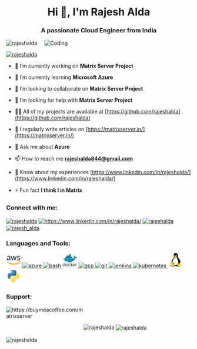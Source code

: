 <h1 align="center">Hi 👋, I'm Rajesh Alda</h1>
<h3 align="center">A passionate Cloud Engineer from India</h3>
<img align="right" alt="Coding" width="400" src="https://cdn.dribbble.com/users/1162077/screenshots/3848914/programmer.gif">
<p align="left"> <img src="https://komarev.com/ghpvc/?username=rajeshalda&label=Profile%20views&color=0e75b6&style=flat" alt="rajeshalda" /> </p>

<p align="left"> <a href="https://twitter.com/rajeshalda" target="blank"><img src="https://img.shields.io/twitter/follow/rajeshalda?logo=twitter&style=for-the-badge" alt="rajeshalda" /></a> </p>

- 🔭 I’m currently working on **Matrix Server Project**

- 🌱 I’m currently learning **Microsoft Azure**

- 👯 I’m looking to collaborate on **Matrix Server Project**

- 🤝 I’m looking for help with **Matrix Server Project**

- 👨‍💻 All of my projects are available at [https://github.com/rajeshalda](https://github.com/rajeshalda)

- 📝 I regularly write articles on [https://matrixserver.in/](https://matrixserver.in/)

- 💬 Ask me about **Azure**

- 📫 How to reach me **rajeshalda844@gmail.com**

- 📄 Know about my experiences [https://www.linkedin.com/in/rajeshalda/](https://www.linkedin.com/in/rajeshalda/)

- ⚡ Fun fact **I think I in Matrix**

<h3 align="left">Connect with me:</h3>
<p align="left">
<a href="https://twitter.com/rajeshalda" target="blank"><img align="center" src="https://raw.githubusercontent.com/rahuldkjain/github-profile-readme-generator/master/src/images/icons/Social/twitter.svg" alt="rajeshalda" height="30" width="40" /></a>
<a href="https://linkedin.com/in/https://www.linkedin.com/in/rajeshalda/" target="blank"><img align="center" src="https://raw.githubusercontent.com/rahuldkjain/github-profile-readme-generator/master/src/images/icons/Social/linked-in-alt.svg" alt="https://www.linkedin.com/in/rajeshalda/" height="30" width="40" /></a>
<a href="https://fb.com/rajeshalda" target="blank"><img align="center" src="https://raw.githubusercontent.com/rahuldkjain/github-profile-readme-generator/master/src/images/icons/Social/facebook.svg" alt="rajeshalda" height="30" width="40" /></a>
<a href="https://instagram.com/rajesh_alda" target="blank"><img align="center" src="https://raw.githubusercontent.com/rahuldkjain/github-profile-readme-generator/master/src/images/icons/Social/instagram.svg" alt="rajesh_alda" height="30" width="40" /></a>
</p>

<h3 align="left">Languages and Tools:</h3>
<p align="left"> <a href="https://aws.amazon.com" target="_blank" rel="noreferrer"> <img src="https://raw.githubusercontent.com/devicons/devicon/master/icons/amazonwebservices/amazonwebservices-original-wordmark.svg" alt="aws" width="40" height="40"/> </a> <a href="https://azure.microsoft.com/en-in/" target="_blank" rel="noreferrer"> <img src="https://www.vectorlogo.zone/logos/microsoft_azure/microsoft_azure-icon.svg" alt="azure" width="40" height="40"/> </a> <a href="https://www.gnu.org/software/bash/" target="_blank" rel="noreferrer"> <img src="https://www.vectorlogo.zone/logos/gnu_bash/gnu_bash-icon.svg" alt="bash" width="40" height="40"/> </a> <a href="https://www.docker.com/" target="_blank" rel="noreferrer"> <img src="https://raw.githubusercontent.com/devicons/devicon/master/icons/docker/docker-original-wordmark.svg" alt="docker" width="40" height="40"/> </a> <a href="https://cloud.google.com" target="_blank" rel="noreferrer"> <img src="https://www.vectorlogo.zone/logos/google_cloud/google_cloud-icon.svg" alt="gcp" width="40" height="40"/> </a> <a href="https://git-scm.com/" target="_blank" rel="noreferrer"> <img src="https://www.vectorlogo.zone/logos/git-scm/git-scm-icon.svg" alt="git" width="40" height="40"/> </a> <a href="https://www.jenkins.io" target="_blank" rel="noreferrer"> <img src="https://www.vectorlogo.zone/logos/jenkins/jenkins-icon.svg" alt="jenkins" width="40" height="40"/> </a> <a href="https://kubernetes.io" target="_blank" rel="noreferrer"> <img src="https://www.vectorlogo.zone/logos/kubernetes/kubernetes-icon.svg" alt="kubernetes" width="40" height="40"/> </a> <a href="https://www.linux.org/" target="_blank" rel="noreferrer"> <img src="https://raw.githubusercontent.com/devicons/devicon/master/icons/linux/linux-original.svg" alt="linux" width="40" height="40"/> </a> <a href="https://www.python.org" target="_blank" rel="noreferrer"> <img src="https://raw.githubusercontent.com/devicons/devicon/master/icons/python/python-original.svg" alt="python" width="40" height="40"/> </a> </p>

<h3 align="left">Support:</h3>
<p><a href="https://www.buymeacoffee.com/https://buymeacoffee.com/matrixserver"> <img align="left" src="https://cdn.buymeacoffee.com/buttons/v2/default-yellow.png" height="50" width="210" alt="https://buymeacoffee.com/matrixserver" /></a></p><br><br>

<p><img align="left" src="https://github-readme-stats.vercel.app/api/top-langs?username=rajeshalda&show_icons=true&locale=en&layout=compact" alt="rajeshalda" /></p>

<p>&nbsp;<img align="center" src="https://github-readme-stats.vercel.app/api?username=rajeshalda&show_icons=true&locale=en" alt="rajeshalda" /></p>

<p><img align="center" src="https://github-readme-streak-stats.herokuapp.com/?user=rajeshalda&" alt="rajeshalda" /></p>

